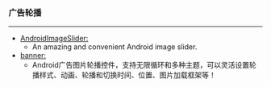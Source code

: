 ### 广告轮播
  ---




* [AndroidImageSlider:](https://github.com/daimajia/AndroidImageSlider)
    * An amazing and convenient Android image slider.
* [banner:](https://github.com/youth5201314/banner)
    * Android广告图片轮播控件，支持无限循环和多种主题，可以灵活设置轮播样式、动画、轮播和切换时间、位置、图片加载框架等！


